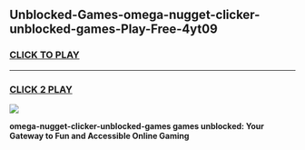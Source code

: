 
## Unblocked-Games-omega-nugget-clicker-unblocked-games-Play-Free-4yt09
<h3>
<a href="https://premium76.site?title=omega-nugget-clicker-unblocked-games&ref=23A">CLICK TO PLAY</a></h3>
<hr>

<h3>
<a href="https://premium76.site?title=omega-nugget-clicker-unblocked-games&ref=23A">CLICK 2 PLAY</a>
  
</h3>

<a href="https://premium76.site?title=omega-nugget-clicker-unblocked-games&ref=23A"><img src="https://clearcache.store/games.png"></a>


**omega-nugget-clicker-unblocked-games games unblocked: Your Gateway to Fun and Accessible Online Gaming**
